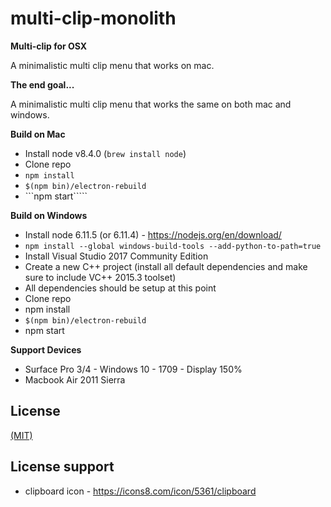 # multi-clip-monolith

**Multi-clip for OSX**

A minimalistic multi clip menu that works on mac.


**The end goal...**

A minimalistic multi clip menu that works the same on both mac and windows.


**Build on Mac**

  - Install node v8.4.0 (```brew install node```)
  - Clone repo
  - ```npm install```
  - ```$(npm bin)/electron-rebuild```
  - ```npm start`````
 
**Build on Windows**

  - Install node 6.11.5 (or 6.11.4) - https://nodejs.org/en/download/
  - ```npm install --global windows-build-tools --add-python-to-path=true```
  - Install Visual Studio 2017 Community Edition
  - Create a new C++ project (install all default dependencies and make sure to include VC++ 2015.3 toolset)
  - All dependencies should be setup at this point
  - Clone repo
  - npm install
  - ```$(npm bin)/electron-rebuild```
  - npm start

**Support Devices**

- Surface Pro 3/4 - Windows 10 - 1709 - Display 150%
- Macbook Air 2011 Sierra

## License

[(MIT)](LICENSE.md)

## License support

- clipboard icon - https://icons8.com/icon/5361/clipboard


